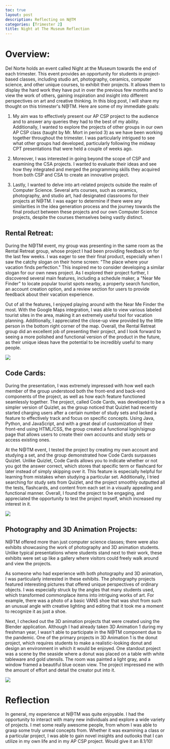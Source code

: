 ```yaml
---
toc: true
layout: post
description: Reflecting on N@TM
categories: [Trimester 2]
title: Night at The Museum Reflection
---
```


# Overview:

Del Norte holds an event called Night at the Museum towards the end of each trimester. This event provides an opportunity for students in project-based classes, including studio art, photography, ceramics, computer science, and other unique courses, to exhibit their projects. It allows them to display the hard work they have put in over the previous few months and to view the work of others, gaining inspiration and insight into different perspectives on art and creative thinking. In this blog post, I will share my thought on this trimester's N@TM. Here are some of my immediate goals:


1. My aim was to effectively present our AP CSP project to the audience and to answer any queries they had to the best of my ability. Additionally, I wanted to explore the projects of other groups in our own AP CSP class (taught by Mr. Mort in period 3) as we have been working together throughout the trimester. I was particularly intrigued to see what other groups had developed, particularly following the midway CPT presentations that were held a couple of weeks ago.

2. Moreover, I was interested in going beyond the scope of CSP and examining the CSA projects. I wanted to evaluate their ideas and see how they integrated and merged the programming skills they acquired from both CSP and CSA to create an innovative project.

3. Lastly, I wanted to delve into art-related projects outside the realm of Computer Science. Several arts courses, such as ceramics, photography, and studio art, had designated classrooms for their projects at N@TM. I was eager to determine if there were any similarities in the idea generation process and the journey towards the final product between these projects and our own Computer Science projects, despite the courses themselves being vastly distinct.

## Rental Retreat:

During the N@TM event, my group was presenting in the same room as the Rental Retreat group, whose project I had been providing feedback on for the last few weeks. I was eager to see their final product, especially when I saw the catchy slogan on their home screen: "The place where your vacation finds perfection." This inspired me to consider developing a similar slogan for our own news project. As I explored their project further, I discovered several main features, including a schedule maker, a "Near Me Finder" to locate popular tourist spots nearby, a property search function, an account creation option, and a review section for users to provide feedback about their vacation experience.

Out of all the features, I enjoyed playing around with the Near Me Finder the most. With the Google Maps integration, I was able to view various labeled tourist sites in the area, making it an extremely useful tool for vacation planning. Additionally, I appreciated the close-up view provided by the little person in the bottom right corner of the map. Overall, the Rental Retreat group did an excellent job of presenting their project, and I look forward to seeing a more polished and functional version of the product in the future, as their unique ideas have the potential to be incredibly useful to many people.

![]({{site.baseurl}}/images/him2.png)


## Code Cards: 

During the presentation, I was extremely impressed with how well each member of the group understood both the front-end and back-end components of the project, as well as how each feature functioned seamlessly together. The project, called Code Cards, was developed to be a simpler version of Quizlet, as the group noticed that Quizlet had recently started charging users after a certain number of study sets and lacked a feature to effectively track and focus on specific concepts. Using Java, Python, and JavaScript, and with a great deal of customization of their front-end using HTML/CSS, the group created a functional login/signup page that allows users to create their own accounts and study sets or access existing ones.

At the N@TM event, I tested the project by creating my own account and studying a set, and the group demonstrated how Code Cards surpasses Quizlet. Unlike Quizlet, Code Cards allows you to indicate whether or not you got the answer correct, which stores that specific term or flashcard for later instead of simply skipping over it. This feature is especially helpful for learning from mistakes when studying a particular set. Additionally, I tried searching for study sets from Quizlet, and the project smoothly outputted all the tests, flashcards, and content from each set in a visually appealing and functional manner. Overall, I found the project to be engaging, and appreciated the opportunity to test the project myself, which increased my interest in it.


![]({{site.baseurl}}/images/him4.png)

## Photography and 3D Animation Projects:

N@TM offered more than just computer science classes; there were also exhibits showcasing the work of photography and 3D animation students. Unlike typical presentations where students stand next to their work, these exhibits were set up like a gallery where visitors could freely walk around and view the projects.

As someone who had experience with both photography and 3D animation, I was particularly interested in these exhibits. The photography projects featured interesting pictures that offered unique perspectives of ordinary objects. I was especially struck by the angles that many students used, which transformed commonplace items into intriguing works of art. For example, there was a photo of a basic VANS shoe that was shot from such an unusual angle with creative lighting and editing that it took me a moment to recognize it as just a shoe.

Next, I checked out the 3D animation projects that were created using the Blender application. Although I had already taken 3D Animation 1 during my freshman year, I wasn't able to participate in the N@TM component due to the pandemic. One of the primary projects in 3D Animation 1 is the donut project, which requires students to make a realistic-looking donut and design an environment in which it would be enjoyed. One standout project was a scene by the seaside where a donut was placed on a table with white tableware and gold utensils. The room was painted a light gray, and a window framed a beautiful blue ocean view. The project impressed me with the amount of effort and detail the creator put into it.



![]({{site.baseurl}}/images/him5.png)

# Reflection

In general, my experience at N@TM was quite enjoyable. I had the opportunity to interact with many new individuals and explore a wide variety of projects. I met some really awesome people, from whom I was able to grasp some truly unreal concepts from. Whether it was examining a class or a particular project, I was able to gain novel insights and outlooks that I can utilize in my own life and in my AP CSP project. Would give it an 8.1/10!
